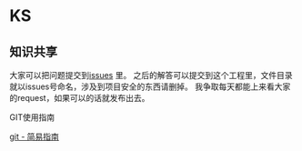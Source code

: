 KS
==
<h2>知识共享</h2>

<p>大家可以把问题提交到<a href="https://github.com/xiagn825/KS/issues">issues</a> 里。
之后的解答可以提交到这个工程里，文件目录就以issues号命名，涉及到项目安全的东西请删掉。
我争取每天都能上来看大家的request，如果可以的话就发布出去。</p>

<p>GIT使用指南</p>
<p><a href="http://www.bootcss.com/p/git-guide/">git - 简易指南</a></p>
